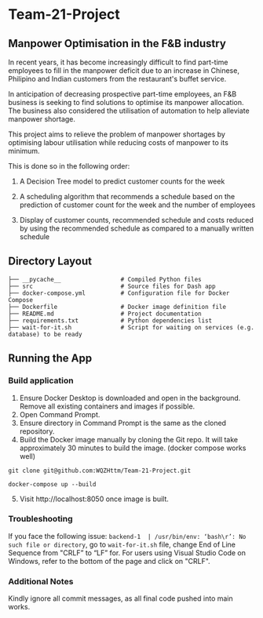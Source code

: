 # Team-21-Project 

## Manpower Optimisation in the F&B industry

In recent years, it has become increasingly difficult to find part-time employees to fill in the manpower deficit due to an increase in Chinese, Philipino and Indian customers from the restaurant's buffet service.

In anticipation of decreasing prospective part-time employees, an F&B business is seeking to find solutions to optimise its manpower allocation. The business also considered the utilisation of automation to help alleviate manpower shortage.

This project aims to relieve the problem of manpower shortages by optimising labour utilisation while reducing costs of manpower to its minimum.

This is done so in the following order: 

1. A Decision Tree model to predict customer counts for the week

2. A scheduling algorithm that recommends a schedule based on the prediction of customer count for the week and the number of employees 

3. Display of customer counts, recommended schedule and costs reduced by using the recommended schedule as compared to a manually written schedule

## Directory Layout
```
├── __pycache__                 # Compiled Python files
├── src                         # Source files for Dash app
├── docker-compose.yml          # Configuration file for Docker Compose
├── Dockerfile                  # Docker image definition file
├── README.md                   # Project documentation
├── requirements.txt            # Python dependencies list
├── wait-for-it.sh              # Script for waiting on services (e.g. database) to be ready

```

## Running the App

### Build application
1. Ensure Docker Desktop is downloaded and open in the background. Remove all existing containers and images if possible.
2. Open Command Prompt.
3. Ensure directory in Command Prompt is the same as the cloned repository.
4. Build the Docker image manually by cloning the Git repo. It will take approximately 30 minutes to build the image. (docker compose works well)
```
git clone git@github.com:WQZHttm/Team-21-Project.git
```
```
docker-compose up --build
```
5. Visit http://localhost:8050 once image is built.

### Troubleshooting
If you face the following issue: `backend-1  | /usr/bin/env: ‘bash\r’: No such file or directory`, go to `wait-for-it.sh` file, change End of Line Sequence from "CRLF” to “LF” for. For users using Visual Studio Code on Windows, refer to the bottom of the page and click on "CRLF".

### Additional Notes
Kindly ignore all commit messages, as all final code pushed into main works.
